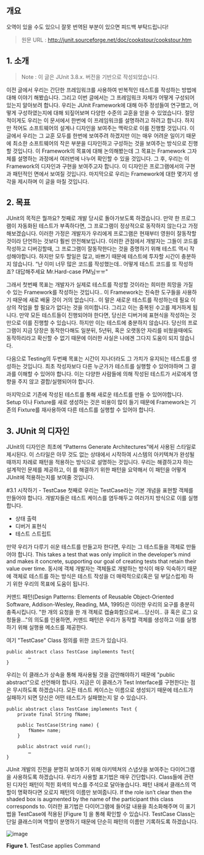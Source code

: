 ## 개요

오역이 있을 수도 있으니 잘못 번역된 부분이 있으면 피드백 부탁드립니다! 
> 원문 URL : http://junit.sourceforge.net/doc/cookstour/cookstour.htm

## 1. 소개
> Note : 이 글은 JUnit 3.8.x. 버전을 기반으로 작성되었습니다.

이전 글에서 우리는 간단한 프레임워크를 사용하여 반복적인 테스트를 작성하는 방법에 대해 이야기 해봤습니다. 
그리고 이번 글에서는 그 프레임워크 자체가 어떻게 구성되어 있는지 알아보려 합니다.
우리는 JUnit Framework에 대해 아주 정성들여 연구했고, 어떻게 구성하였는지에 대해 되짚어보며 다양한 수준의 교훈을 얻을 수 있었습니다.
절망적이게도 우리는 이 문서에서 한번에 이 프레임워크를 설명하려고 하려고 합니다. 
하지만 적어도 소프트웨어의 설계나 디자인을 보여주는 맥락으로 이를 진행할 것입니다.
이글에서 우리는 그 교훈 모두를 한번에 보여주려 하겠지만 이는 매우 어려운 일이기 때문에 최소한 소프트웨어의 작은 부분을 디자인하고 구성하는 것을 보여주는 방식으로 진행할 것입니다.
이 Framework의 목표에 대해 논의해봤는데 그 목표는 Framework 그자체를 설명하는 과정에서 여러번에 나누어 확인할 수 있을 것입니다.
그 후,  우리는 이 Framework의 디자인과 구현을 보여주고자 합니다. 이 디자인은 프로그램에서의 구현과 패턴적인 면에서 보여질 것입니다.
마지막으로 우리는 Framework에 대한 몇가지 생각을 제시하며 이 글을 마칠 것입니다.

## 2. 목표

JUnit의 목적은 뭘까요? 첫째로 개발 당시로 돌아가보도록 하겠습니다. 
만약 한 프로그램이 자동화된 테스트가 부족하다면, 그 프로그램이 정상적으로 동작하지 않는다고 가정해보겠습니다.
이러한 가정은 개발자가 우리에게 프로그램은 현재부터 영원이 잘동작할 것이라 단언하는 것보다 훨씬 안전해보입니다.
이러한 관점에서 개발자는 그들이 코드를 작성하고 디버깅할때, 그 프로그램이 잘동작한다는 것을 증명하기 위해 테스트 역시 작성해야합니다.
하지만 모두 할일은 많고, 바쁘기 때문에 테스트에 투자할 시간이 충분하지 않습니다.
“난 이미 너무 많은 코드를 작성했는데.. 어떻게 테스트 코드를 또 작성하죠? 대답해주세요 Mr.Hard-case PM님ㅠㅠ" 

그래서 첫번째 목표는 개발자가 실제로 테스트를 작성할 것이라는 희미한 희망을 가질 수 있는 Framework를 작성하는 것입니다..
이 Framework는 친숙한 도구들을 사용하기 때문에 새로 배울 것이 거의 없습니다.. 
이 말은 새로운 테스트를 작성하는데 필요 이상의 작업을 할 필요가 없다는 것을 의미합니다. 그리고 이는 중복된 수고를 제거하게 됩니다.
만약 모든 테스트들이 진행되어야 한다면, 당신은 디버거에 표현식을 작성하는 것만으로 이를 진행할 수 있습니다. 하지만 이는 테스트에 충분하지 않습니다.
당신의 프로그램이 지금 당장은 동작한다해도 일분뒤, 5년뒤, 혹은 오랫동안 자리를 비웠을때에도 동작하리라고 확신할 수 없기 때문에 이러한 사실은 나에겐 그다지 도움이 되지 않습니다.

다음으로 Testing의 두번째 목표는 시간이 지나더라도 그 가치가 유지되는 테스트를 생성하는 것입니다. 최초 작성자보다 다른 누군가가 테스트를 실행할 수 있어야하며 그 결과를 이해할 수 있어야 합니다. 이는 다양한 사람들에 의해 작성된 테스트가 서로에게 영향을 주지 않고 결합/실행되어야 합니다.

마지막으로 기존에 작성된 테스트를 통해 새로운 테스트를 만들 수 있어야합니다. Setup 이나 Fixture를 새로 생성하는 것은 비용이 많이 들기 때문에 Framework는 기존의 Fixture를 재사용하여 다른 테스트를 실행할 수 있어야 합니다.

## 3. JUnit 의 디자인

JUnit의 디자인은 최초에 “Patterns Generate Architectures”에서 사용된 스타일로 제시된다. 이 스타일은 아무 것도 없는 상태에서 시작하여 시스템의 아키텍쳐가 완성될 때까지 차례로 패턴을 적용하는 방식으로 설명하는 것입니다.
우리는 해결하고자 하는 설계적인 문제를 제공하고, 이 를 해결하기 위한 패턴을 요약해서 이 패턴을 어떻게 JUnit에 적용하는지를 보여줄 것입니다.

#3.1 시작하기 - TestCase
첫째로 우리는 TestCase라는 기본 개념을 표현할 객체를 만들어야 합니다. 개발자들은 테스트 케이스를 염두해두고 여러가지 방식으로 이를 실행합니다. 

* 상태 출력
* 디버거 표현식
* 테스트 스트립트

만약 우리가 다루기 쉬운 테스트를 만들고자 한다면, 우리는 그 테스트들을 객체로 만들어야 합니다.
This takes a test that was only implicit in the developer’s mind and makes it concrete, supporting our goal of creating tests that retain their value over time.
동시에 객체 개발자는 객체들로 개발하는 방식이 매우 익숙하기 때문에 객체로 테스트를 하는 방식은 테스트 작성을 더 매력적으로(혹은 덜 부담스럽게) 하기 위한 우리의 목표에 도움이 됩니다.

커맨드 패턴(Design Patterns: Elements of Reusable Object-Oriented Software, Addison-Wesley, Reading, MA, 1995)은 이러한 우리의 요구를 충분히 충족시킵니다. "한 개의 요청을 한 개 객체로 캡슐화함으로써....당신이.. 큐 혹은 로그 요청들을..."의 의도를 인용하면, 커맨드 패턴은 우리가 동작할 객체를 생성하고 이를 실행하기 위해 실행용 메소드를 제공한다.

여기 "TestCase" Class 정의를 위한 코드가 있습니다.

```
public abstract class TestCase implements Test{
        … 
}
```

우리는 이 클래스가 상속을 통해 재사용될 것을 감안해야하기 때문에 "public abstract"으로 선언해야 합니다. 지금은 이 클래스가 Test Interface를 구현한다는 점은 무시하도록 하겠습니다.
모든 테스트 케이스는 이름으로 생성되기 때문에 테스트가 실패하기 되면 당신은 어떤 테스트가 실패했는지 알 수 있습니다.

```
public abstract class TestCase implements Test { 
    private final String fName;

    public TestCase(String name) { 
        fName= name; 
    }

    public abstract void run(); 
        … 
}
```
JUnit 개발의 진전을 분명히 보여주기 위해 아키텍쳐의 스냅샷을 보여주는 다이어그램을 사용하도록 하겠습니다.
우리가 사용할 표기법은 매우 간단합니다. Class들에 관련된 디자인 패턴이 적힌 회색의 박스를 주석으로 달아놓습니다.
패턴 내에서 클래스의 역할이 명확하다면 오로지 패턴의 이름만 보여줍니다. If the role isn’t clear then the shaded box is augmented by the name of the participant this class corresponds to. 이러한 표기법은 다이어그램에 들어갈 내용을 최소화해주며 이 표기법을 TestCase에 적용된 [Figure 1] 을 통해 확인할 수 있습니다. TestCase Class는 단일 클래스이며 역할이 분명하기 때문에 단순히 패턴의 이름만 기록하도록 하겠습니다.

![image](https://user-images.githubusercontent.com/8569429/46255044-72533780-c4d3-11e8-844f-5c59e734e6ad.gif)

**Figure 1.** TestCase applies Command
